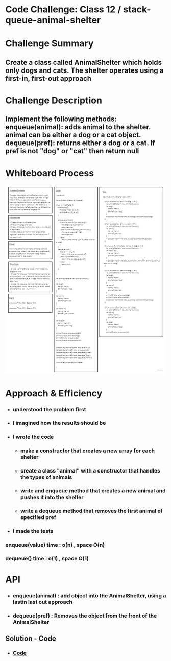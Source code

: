 # Code Challenge: Class 12 / stack-queue-animal-shelter

# Challenge Summary

## Create a class called AnimalShelter which holds only dogs and cats. The shelter operates using a first-in, first-out approach

# Challenge Description

## Implement the following methods: enqueue(animal): adds animal to the shelter. animal can be either a dog or a cat object. dequeue(pref): returns either a dog or a cat. If pref is not "dog" or "cat" then return null

# Whiteboard Process

![img](./images/code12.jpg)

# Approach & Efficiency

* ###  understood the problem first

* ### I imagined how the results should be

* ### I wrote the code

  * ### make a constructor that creates a new array for each shelter

  * ### create a class "animal" with a constructor that handles the types of animals

  * ### write and enqueue method that creates a new animal and pushes it into the shelter

  * ### write a dequeue method that removes the first animal of specified pref

* ### I made the tests

### enqueue(value) time : o(n) , space O(n)

### dequeue() time : o(1) , space O(1)

# API

* ### enqueue(animal) : add object into the AnimalShelter, using a lastin last out approach

* ### dequeue(pref) : Removes the object from the front of the AnimalShelter

## Solution - Code

* ### [Code](https://github.com/saleem-ux/401-data-structures-and-algorithms/tree/main/stack-queue-animal-shelter)
